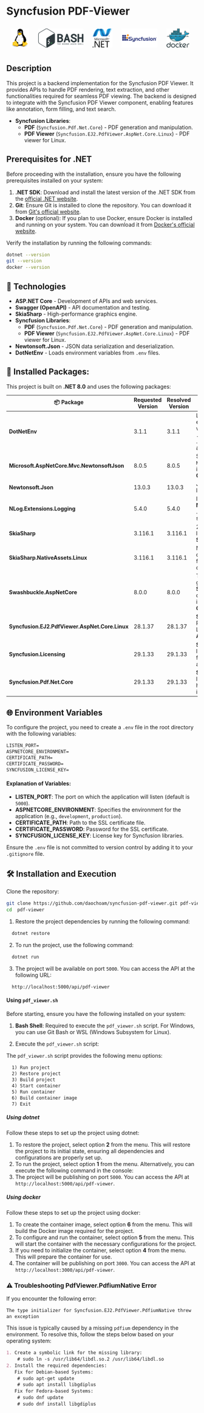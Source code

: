 # Syncfusion PDF-Viewer

<div>
<a href="https://www.linux.org/" target="_blank"><img style="margin: 10px" src="https://raw.githubusercontent.com/daochoam/Data-Bases/main/icons/linux.svg" alt="Linux" height="50" /></a>  
<a href="https://www.gnu.org/software/bash/" target="_blank"><img style="margin: 10px" src="https://raw.githubusercontent.com/daochoam/Data-Bases/7ebf3b247ec2a05d050ed0f1af37e7accac58a57/icons/bash.svg" alt="bash" height="50" /></a>
<a href="https://dotnet.microsoft.com/" target="_blank"><img style="margin: 10px" src="https://raw.githubusercontent.com/daochoam/Data-Bases/7ebf3b247ec2a05d050ed0f1af37e7accac58a57/icons/dotnet.svg" alt="dotnet" height="50" /></a>  
<a href="https://www.syncfusion.com/" target="_blank"><img style="margin: 10px" src="https://raw.githubusercontent.com/daochoam/Data-Bases/refs/heads/main/icons/Syncfusion.png" alt="syncfusion" height="50" /></a>
<a href="https://www.docker.com/" target="_blank"><img style="margin: 10px" src="https://raw.githubusercontent.com/daochoam/Data-Bases/7ebf3b247ec2a05d050ed0f1af37e7accac58a57/icons/docker.svg" alt="docker" height="50" /></a>  
</div>

## Description
This project is a backend implementation for the Syncfusion PDF Viewer. It provides APIs to handle PDF rendering, text extraction, and other functionalities required for seamless PDF viewing. The backend is designed to integrate with the Syncfusion PDF Viewer component, enabling features like annotation, form filling, and text search.

- **Syncfusion Libraries**:
  - **PDF** (`Syncfusion.Pdf.Net.Core`) - PDF generation and manipulation.
  - **PDF Viewer** (`Syncfusion.EJ2.PdfViewer.AspNet.Core.Linux`) - PDF viewer for Linux.

## Prerequisites for .NET

Before proceeding with the installation, ensure you have the following prerequisites installed on your system:

1. **.NET SDK**: Download and install the latest version of the .NET SDK from the [official .NET website](https://dotnet.microsoft.com/download).
2. **Git**: Ensure Git is installed to clone the repository. You can download it from [Git's official website](https://git-scm.com/).
3. **Docker** (optional): If you plan to use Docker, ensure Docker is installed and running on your system. You can download it from [Docker's official website](https://www.docker.com/).

Verify the installation by running the following commands:

```bash
dotnet --version
git --version
docker --version
```

## 📌 Technologies
  - **ASP.NET Core** - Development of APIs and web services.
  - **Swagger (OpenAPI)** - API documentation and testing.
  - **SkiaSharp** - High-performance graphics engine.
  - **Syncfusion Libraries**:
    - **PDF** (`Syncfusion.Pdf.Net.Core`) - PDF generation and manipulation.
    - **PDF Viewer** (`Syncfusion.EJ2.PdfViewer.AspNet.Core.Linux`) - PDF viewer for Linux.
  - **Newtonsoft.Json** - JSON data serialization and deserialization.
  - **DotNetEnv** - Loads environment variables from `.env` files.
  

## 📄 Installed Packages:  
This project is built on **.NET 8.0** and uses the following packages:  
  

| 📦 Package                                             | Requested Version | Resolved Version | Description |
|-----------------------------------------------------|------------------|------------------|-------------|
| **DotNetEnv**                                      | 3.1.1            | 3.1.1            | Load environment variables from `.env` files in .NET applications. |
| **Microsoft.AspNetCore.Mvc.NewtonsoftJson**        | 8.0.5            | 8.0.5            | Support for `Newtonsoft.Json` in **ASP.NET Core MVC**. |
| **Newtonsoft.Json**                                | 13.0.3           | 13.0.3           | JSON handling library for .NET. |
| **NLog.Extensions.Logging**                        | 5.4.0            | 5.4.0            | Integration of **NLog** with the .NET logging system. |
| **SkiaSharp**                                      | 3.116.1          | 3.116.1          | 2D graphics library based on **Skia**. |
| **SkiaSharp.NativeAssets.Linux**                   | 3.116.1          | 3.116.1          | Native dependencies for **SkiaSharp** on Linux. |
| **Swashbuckle.AspNetCore**                         | 8.0.0            | 8.0.0            | Tool for generating **Swagger** documentation in **ASP.NET Core**. |
| **Syncfusion.EJ2.PdfViewer.AspNet.Core.Linux**     | 28.1.37          | 28.1.37          | **Syncfusion** PDF viewer for Linux in **ASP.NET Core**. |
| **Syncfusion.Licensing**                            | 29.1.33          | 29.1.33          | **Syncfusion** licensing library for .NET applications. |
| **Syncfusion.Pdf.Net.Core**                        | 29.1.33          | 29.1.33          | **Syncfusion** library for handling PDFs in .NET. |


## 🌐 Environment Variables

To configure the project, you need to create a `.env` file in the root directory with the following variables:

```plaintext
LISTEN_PORT=
ASPNETCORE_ENVIRONMENT=
CERTIFICATE_PATH=
CERTIFICATE_PASSWORD=
SYNCFUSION_LICENSE_KEY=
```

#### Explanation of Variables:
- **LISTEN_PORT**: The port on which the application will listen (default is `5000`).
- **ASPNETCORE_ENVIRONMENT**: Specifies the environment for the application (e.g., `development`, `production`).
- **CERTIFICATE_PATH**: Path to the SSL certificate file.
- **CERTIFICATE_PASSWORD**: Password for the SSL certificate.
- **SYNCFUSION_LICENSE_KEY**: License key for Syncfusion libraries.

Ensure the `.env` file is not committed to version control by adding it to your `.gitignore` file.

## 🛠️ Installation and Execution
Clone the repository:
   ```bash
   git clone https://github.com/daochoam/syncfusion-pdf-viewer.git pdf-viewer
   cd  pdf-viewer
   ```

  1. Restore the project dependencies by running the following command:
  ```bash
    dotnet restore
  ```
  2. To run the project, use the following command:
  ```bash
    dotnet run
  ```
  3. The project will be available on port `5000`. You can access the API at the following URL:
  ```
    http://localhost:5000/api/pdf-viewer
  ```
  
#### Using `pdf_viewer.sh`
Before starting, ensure you have the following installed on your system:

  1. **Bash Shell**: Required to execute the `pdf_viewer.sh` script. For Windows, you can use Git Bash or WSL (Windows Subsystem for Linux).

  2. Execute the `pdf_viewer.sh` script:

  The `pdf_viewer.sh` script provides the following menu options:

  ```text
    1) Run project
    2) Restore project
    3) Build project
    4) Start container
    5) Run container
    6) Build container image
    7) Exit
  ```

##### Using dotnet

Follow these steps to set up the project using dotnet:

  1. To restore the project, select option **2** from the menu. This will restore the project to its initial state, ensuring all dependencies and configurations are properly set up.
  2. To run the project, select option **1** from the menu. Alternatively, you can execute the following command in the console:
  3. The project will be publishing on port `5000`. You can access the API at `http://localhost:5000/api/pdf-viewer`.


##### Using docker
Follow these steps to set up the project using docker:

  1. To create the container image, select option **6** from the menu. This will build the Docker image required for the project.
  2. To configure and run the container, select option  **5**  from the menu. This will start the container with the necessary configurations for the project.
  3. If you need to initialize the container, select option **4** from the menu. This will prepare the container for use.
  4. The container will be publishing on port `3000`. You can access the API at `http://localhost:3000/api/pdf-viewer`.

### ⚠️ Troubleshooting PdfViewer.PdfiumNative Error

If you encounter the following error:

```
The type initializer for Syncfusion.EJ2.PdfViewer.PdfiumNative threw an exception
```

This issue is typically caused by a missing `pdfium` dependency in the environment. To resolve this, follow the steps below based on your operating system:

  ```markdown
  1. Create a symbolic link for the missing library:
      # sudo ln -s /usr/lib64/libdl.so.2 /usr/lib64/libdl.so
  2. Install the required dependencies:
     Fix for Debian-based Systems:
      # sudo apt-get update
      # sudo apt install libgdiplus
     Fix for Fedora-based Systems:
      # sudo dnf update
      # sudo dnf install libgdiplus
  ```
